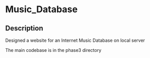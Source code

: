 # Music_Database

## Description

Designed a website for an Internet Music Database on local server

The main codebase is in the phase3 directory
